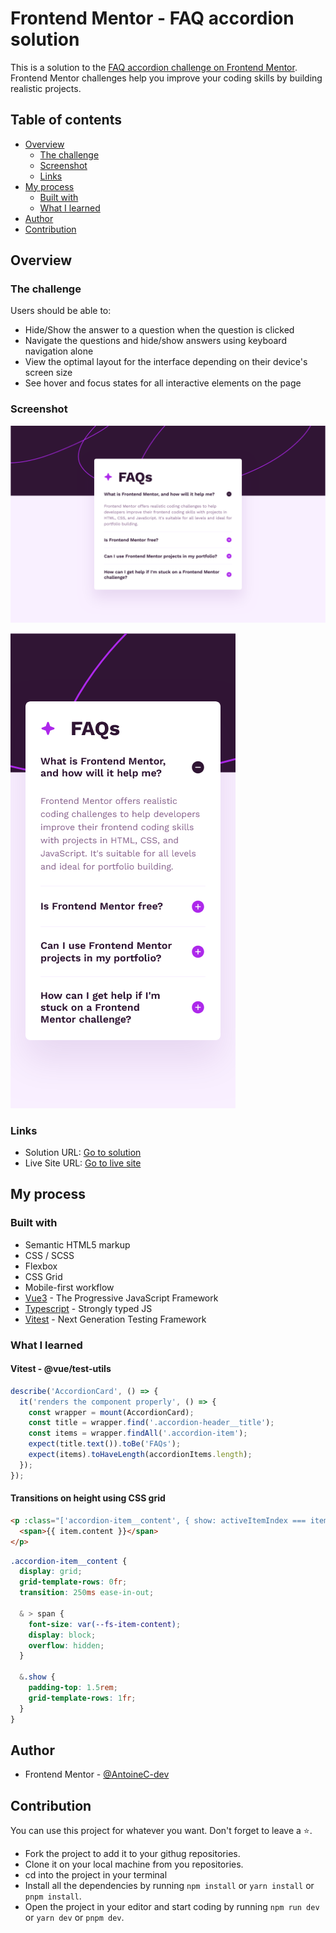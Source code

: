 # Frontend Mentor - FAQ accordion solution

This is a solution to the [FAQ accordion challenge on Frontend Mentor](https://www.frontendmentor.io/challenges/faq-accordion-wyfFdeBwBz). Frontend Mentor challenges help you improve your coding skills by building realistic projects.

## Table of contents

- [Overview](#overview)
  - [The challenge](#the-challenge)
  - [Screenshot](#screenshot)
  - [Links](#links)
- [My process](#my-process)
  - [Built with](#built-with)
  - [What I learned](#what-i-learned)
- [Author](#author)
- [Contribution](#contribution)

## Overview

### The challenge

Users should be able to:

- Hide/Show the answer to a question when the question is clicked
- Navigate the questions and hide/show answers using keyboard navigation alone
- View the optimal layout for the interface depending on their device's screen size
- See hover and focus states for all interactive elements on the page

### Screenshot

![GitHub FAQ Accordion | Desktop version](./screenshots/desktop.png)

![GitHub FAQ Accordion | Mobile version](./screenshots/mobile.png)

### Links

- Solution URL: [Go to solution](https://www.frontendmentor.io/solutions/github-user-search-app-vue3---typescript---scss-63J0Il57ZL)
- Live Site URL: [Go to live site](https://github-user-search-app-acdev.vercel.app/)

## My process

### Built with

- Semantic HTML5 markup
- CSS / SCSS
- Flexbox
- CSS Grid
- Mobile-first workflow
- [Vue3](https://vuejs.org/) - The Progressive JavaScript Framework
- [Typescript](https://www.typescriptlang.org/) - Strongly typed JS
- [Vitest](https://vitest.dev/) - Next Generation Testing Framework

### What I learned

#### Vitest - @vue/test-utils

```ts
describe('AccordionCard', () => {
  it('renders the component properly', () => {
    const wrapper = mount(AccordionCard);
    const title = wrapper.find('.accordion-header__title');
    const items = wrapper.findAll('.accordion-item');
    expect(title.text()).toBe('FAQs');
    expect(items).toHaveLength(accordionItems.length);
  });
});
```

#### Transitions on height using CSS grid

```html
<p :class="['accordion-item__content', { show: activeItemIndex === item.id }]">
  <span>{{ item.content }}</span>
</p>
```

```css
.accordion-item__content {
  display: grid;
  grid-template-rows: 0fr;
  transition: 250ms ease-in-out;

  & > span {
    font-size: var(--fs-item-content);
    display: block;
    overflow: hidden;
  }

  &.show {
    padding-top: 1.5rem;
    grid-template-rows: 1fr;
  }
}
```

## Author

- Frontend Mentor - [@AntoineC-dev](https://www.frontendmentor.io/profile/AntoineC-dev)

## Contribution

You can use this project for whatever you want. Don't forget to leave a ⭐.

- Fork the project to add it to your githug repositories.
- Clone it on your local machine from you repositories.
- cd into the project in your terminal
- Install all the dependencies by running `npm install` or `yarn install` or `pnpm install`.
- Open the project in your editor and start coding by running `npm run dev` or `yarn dev` or `pnpm dev`.
